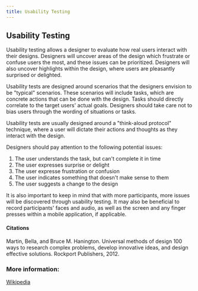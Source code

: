 ```yaml
---
title: Usability Testing
---
```

## Usability Testing

Usability testing allows a designer to evaluate how real users interact with their designs. Designers will uncover areas of the design which frustrate or confuse users the most, and these issues can be prioritized. Designers will also uncover highlights within the design, where users are pleasantly surprised or delighted.

Usability tests are designed around scenarios that the designers envision to be "typical" scenarios. These scenarios will include tasks, which are concrete actions that can be done with the design. Tasks should directly correlate to the target users' actual goals. Designers should take care not to bias users through the wording of situations or tasks.

Usability tests are usually designed around a "think-aloud protocol" technique, where a user will dictate their actions and thoughts as they interact with the design.

Designers should pay attention to the following potential issues:

1) The user understands the task, but can't complete it in time
2) The user expresses surprise or delight
3) The user expresse frustration or confusion
4) The user indicates something that doesn't make sense to them
5) The user suggests a change to the design

It is also important to keep in mind that with more participants, more issues will be discovered through usability testing. It may also be beneficial to record participants' faces and audio, as well as the screen and any finger presses within a mobile application, if applicable.

#### Citations
Martin, Bella, and Bruce M. Hanington. Universal methods of design 100 ways to research complex problems, develop innovative ideas, and design effective solutions. Rockport Publishers, 2012.

### More information: 
[Wikipedia](https://en.wikipedia.org/wiki/Usability_testing)

